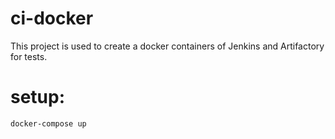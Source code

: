 # ci-docker
This project is used to create a docker containers of Jenkins and Artifactory for tests.

# setup:

``` shell
docker-compose up
```

